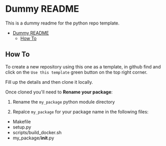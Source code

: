 # Dummy README

This is a dummy readme for the python repo template.

<!--ts-->
   * [Dummy README](#dummy-readme)
      * [How To](#how-to)

<!-- Added by: jose, at: Tue 15 Sep 14:24:29 CEST 2020 -->

<!--te-->

## How To

To create a new repository using this one as a template, in github
find and click on the `Use this template` green button on the top right corner.

Fill up the details and then clone it locally.

Once cloned you'll need to **Rename your package**:

1. Rename the `my_package` python module directory

2. Repalce `my_package` for your package name in the following files:

  - Makefile
  - setup.py
  - scripts/build_docker.sh
  - my_package/__init__.py

